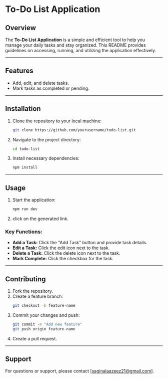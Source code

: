 # To-Do List Application

## Overview
The **To-Do List Application** is a simple and efficient tool to help you manage your daily tasks and stay organized. This README provides guidelines on accessing, running, and utilizing the application effectively.

---

## Features
- Add, edit, and delete tasks.
- Mark tasks as completed or pending.

---

## Installation
1. Clone the repository to your local machine:
   ```bash
   git clone https://github.com/yourusername/todo-list.git
   ```
2. Navigate to the project directory:
   ```bash
   cd todo-list
   ```
3. Install necessary dependencies:
   ```bash
   npm install

---

## Usage
1. Start the application:
   ```bash
   npm run dev

2. click on the generated link.

### Key Functions:
- **Add a Task:** Click the "Add Task" button and provide task details.
- **Edit a Task:** Click the edit icon next to the task.
- **Delete a Task:** Click the delete icon next to the task.
- **Mark Complete:** Click the checkbox for the task.

---

## Contributing
1. Fork the repository.
2. Create a feature branch:
   ```bash
   git checkout -b feature-name
   ```
3. Commit your changes and push:
   ```bash
   git commit -m "Add new feature"
   git push origin feature-name
   ```
4. Create a pull request.


---

## Support
For questions or support, please contact [saginalaazeez21@gmail.com].
